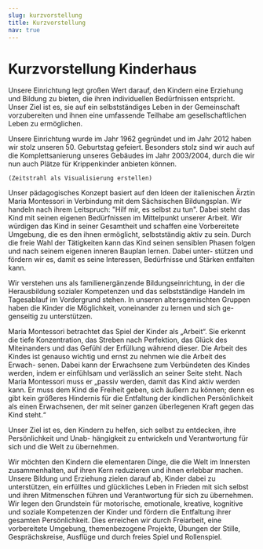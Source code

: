 ```yaml
---
slug: kurzvorstellung
title: Kurzvorstellung
nav: true
---
```

# Kurzvorstellung Kinderhaus

Unsere Einrichtung legt großen Wert darauf, den Kindern eine Erziehung und Bildung zu bieten,
die ihren individuellen Bedürfnissen entspricht. Unser Ziel ist es, sie auf ein selbstständiges Leben
in der Gemeinschaft vorzubereiten und ihnen eine umfassende Teilhabe am gesellschaftlichen
Leben zu ermöglichen.

Unsere Einrichtung wurde im Jahr 1962 gegründet und im Jahr 2012 haben wir stolz unseren 50.
Geburtstag gefeiert. Besonders stolz sind wir auch auf die Komplettsanierung unseres Gebäudes
im Jahr 2003/2004, durch die wir nun auch Plätze für Krippenkinder anbieten können.

`(Zeitstrahl als Visualisierung erstellen)`

Unser pädagogisches Konzept basiert auf den Ideen der italienischen Ärztin Maria Montessori in
Verbindung mit dem Sächsischen Bildungsplan. Wir handeln nach ihrem Leitspruch: "Hilf mir, es
selbst zu tun". Dabei steht das Kind mit seinen eigenen Bedürfnissen im Mittelpunkt unserer Arbeit.
Wir würdigen das Kind in seiner Gesamtheit und schaffen eine Vorbereitete Umgebung, die es den
ihnen ermöglicht, selbstständig aktiv zu sein. Durch die freie Wahl der Tätigkeiten kann das Kind
seinen sensiblen Phasen folgen und nach seinem eigenen inneren Bauplan lernen. Dabei unter-
stützen und fördern wir es, damit es seine Interessen, Bedürfnisse und Stärken entfalten kann.

Wir verstehen uns als familienergänzende Bildungseinrichtung, in der die Herausbildung sozialer
Kompetenzen und das selbstständige Handeln im Tagesablauf im Vordergrund stehen. In unseren
altersgemischten Gruppen haben die Kinder die Möglichkeit, voneinander zu lernen und sich ge-
genseitig zu unterstützen.

Maria Montessori betrachtet das Spiel der Kinder als „Arbeit“. Sie erkennt die tiefe Konzentration,
das Streben nach Perfektion, das Glück des Miteinanders und das Gefühl der Erfüllung während
dieser. Die Arbeit des Kindes ist genauso wichtig und ernst zu nehmen wie die Arbeit des Erwach-
senen. Dabei kann der Erwachsene zum Verbündeten des Kindes werden, indem er einfühlsam
und verlässlich an seiner Seite steht. Nach Maria Montessori muss er „passiv werden, damit das
Kind aktiv werden kann. Er muss dem Kind die Freiheit geben, sich äußern zu können; denn es gibt
kein größeres Hindernis für die Entfaltung der kindlichen Persönlichkeit als einen Erwachsenen,
der mit seiner ganzen überlegenen Kraft gegen das Kind steht.“

Unser Ziel ist es, den Kindern zu helfen, sich selbst zu entdecken, ihre Persönlichkeit und Unab-
hängigkeit zu entwickeln und Verantwortung für sich und die Welt zu übernehmen.

Wir möchten den Kindern die elementaren Dinge, die die Welt im Innersten zusammenhalten, auf
ihren Kern reduzieren und ihnen erlebbar machen. Unsere Bildung und Erziehung zielen darauf
ab, Kinder dabei zu unterstützen, ein erfülltes und glückliches Leben in Frieden mit sich selbst und
ihren Mitmenschen führen und Verantwortung für sich zu übernehmen. Wir legen den Grundstein
für motorische, emotionale, kreative, kognitive und soziale Kompetenzen der Kinder und fördern
die Entfaltung ihrer gesamten Persönlichkeit. Dies erreichen wir durch Freiarbeit, eine vorbereitete
Umgebung, themenbezogene Projekte, Übungen der Stille, Gesprächskreise, Ausflüge und durch
freies Spiel und Rollenspiel.
